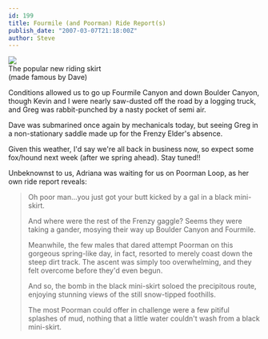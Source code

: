 ```yaml
---
id: 199
title: Fourmile (and Poorman) Ride Report(s)
publish_date: "2007-03-07T21:18:00Z"
author: Steve
---
```

![](http://www.flagstafffrenzy.org/wp-content/uploads/2007/03/smurfette.jpg)  
The popular new riding skirt  
(made famous by Dave)

Conditions allowed us to go up Fourmile Canyon and down Boulder Canyon, though Kevin and I were nearly saw-dusted off the road by a logging truck, and Greg was rabbit-punched by a nasty pocket of semi air.

Dave was submarined once again by mechanicals today, but seeing Greg in a non-stationary saddle made up for the Frenzy Elder's absence.

Given this weather, I'd say we're all back in business now, so expect some fox/hound next week (after we spring ahead). Stay tuned!!

Unbeknownst to us, Adriana was waiting for us on Poorman Loop, as her own ride report reveals:

> Oh poor man...you just got your butt kicked by a gal in a black mini-skirt.
> 
> And where were the rest of the Frenzy gaggle? Seems they were taking a gander, mosying their way up Boulder Canyon and Fourmile.
> 
> Meanwhile, the few males that dared attempt Poorman on this gorgeous spring-like day, in fact, resorted to merely coast down the steep dirt track. The ascent was simply too overwhelming, and they felt overcome before they'd even begun.
> 
> And so, the bomb in the black mini-skirt soloed the precipitous route, enjoying stunning views of the still snow-tipped foothills.
> 
> The most Poorman could offer in challenge were a few pitiful splashes of mud, nothing that a little water couldn't wash from a black mini-skirt.
